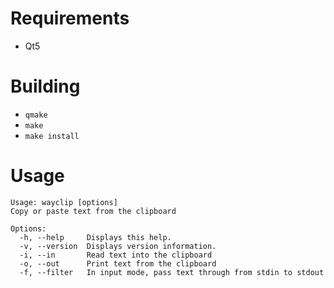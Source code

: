 # Requirements

- Qt5

# Building

- `qmake`
- `make`
- `make install`

# Usage

```
Usage: wayclip [options]
Copy or paste text from the clipboard

Options:
  -h, --help     Displays this help.
  -v, --version  Displays version information.
  -i, --in       Read text into the clipboard
  -o, --out      Print text from the clipboard
  -f, --filter   In input mode, pass text through from stdin to stdout
```
